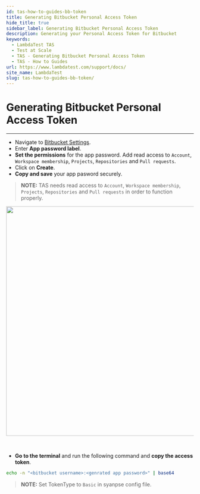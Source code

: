 ```yaml
---
id: tas-how-to-guides-bb-token
title: Generating Bitbucket Personal Access Token
hide_title: true
sidebar_label: Generating Bitbucket Personal Access Token
description: Generating your Personal Access Token for Bitbucket
keywords:
  - LambdaTest TAS
  - Test at Scale
  - TAS - Generating Bitbucket Personal Access Token
  - TAS - How to Guides
url: https://www.lambdatest.com/support/docs/
site_name: LambdaTest
slug: tas-how-to-guides-bb-token/
---
```


# Generating Bitbucket Personal Access Token
***
- Navigate to [Bitbucket Settings](https://bitbucket.org/account/settings/app-passwords/new).
- Enter **App password label**.
- **Set the permissions** for the app password. Add read access to `Account`, `Workspace membership`, `Projects`, `Repositories` and `Pull requests`.
- Click on **Create**.
- **Copy and save** your app pasword securely.

> **NOTE:** TAS needs read access to `Account`, `Workspace membership`, `Projects`, `Repositories` and `Pull requests` in order to function properly.

<p align="center">
<img loading="lazy" src={require('../assets/images/tas/how-to-guides/bb-token.gif').default} alt="generating gitlab token" width="1340" height="617" className="doc_img"/>
</p>

<br/>

- **Go to the terminal** and run the following command and **copy the access token**.
```bash
echo -n "<bitbucket username>:<genrated app password>" | base64
```
> **NOTE:** Set TokenType to `Basic` in syanpse config file.